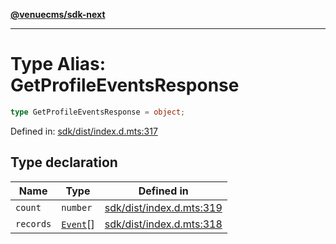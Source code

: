 [**@venuecms/sdk-next**](../Index.md)

***

# Type Alias: GetProfileEventsResponse

```ts
type GetProfileEventsResponse = object;
```

Defined in: [sdk/dist/index.d.mts:317](https://github.com/venuecms/sdk/blob/fbf02bcc9fd4a34da75d81536c54bdc995edf6c4/packages/sdk/dist/index.d.mts#L317)

## Type declaration

| Name | Type | Defined in |
| ------ | ------ | ------ |
| <a id="count"></a> `count` | `number` | [sdk/dist/index.d.mts:319](https://github.com/venuecms/sdk/blob/fbf02bcc9fd4a34da75d81536c54bdc995edf6c4/packages/sdk/dist/index.d.mts#L319) |
| <a id="records"></a> `records` | [`Event`](Event.md)[] | [sdk/dist/index.d.mts:318](https://github.com/venuecms/sdk/blob/fbf02bcc9fd4a34da75d81536c54bdc995edf6c4/packages/sdk/dist/index.d.mts#L318) |

